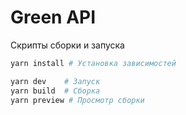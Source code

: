# Green API

Скрипты сборки и запуска

```bash
yarn install # Установка зависимостей

yarn dev    # Запуск
yarn build  # Сборка
yarn preview # Просмотр сборки
```